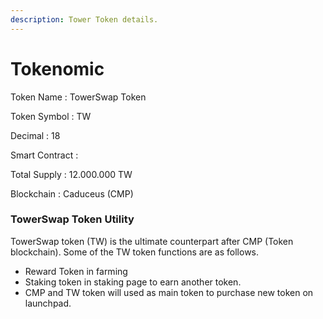 ```yaml
---
description: Tower Token details.
---
```


# Tokenomic

Token Name : TowerSwap Token

Token Symbol : TW&#x20;

Decimal : 18

Smart Contract :&#x20;

Total Supply : 12.000.000 TW

Blockchain : Caduceus (CMP)



### TowerSwap Token Utility

TowerSwap token (TW) is the ultimate counterpart after CMP (Token blockchain). Some of the TW token functions are as follows.

* Reward Token in farming
* Staking token in staking page to earn another token.
* CMP and TW token will used as main token to purchase new token on launchpad.

